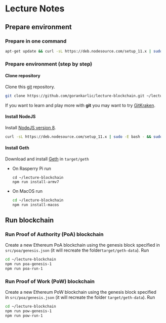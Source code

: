# Lecture Notes

## Prepare environment

### Prepare in one command

```sh
apt-get update && curl -sL https://deb.nodesource.com/setup_11.x | sudo -E bash - && apt-get install -y build-essential git-core nodejs && git clone https://github.com/gorankarlic/lecture-blockchain.git ~/lecture-blockchain && npm -C ~/lecture-blockchain install && npm -C ~/lecture-blockchain run install-linux
```

### Prepare environment (step by step)

#### Clone repository

Clone this [git](https://git-scm.com) repository.

```sh
git clone https://github.com/gorankarlic/lecture-blockchain.git ~/lecture-blockchain
```

If you want to learn and play more with **git** you may want to try [GitKraken](https://www.gitkraken.com).

#### Install NodeJS

Install [NodeJS version 8](https://nodejs.org/en/download/).

```sh
curl -sL https://deb.nodesource.com/setup_11.x | sudo -E bash - && sudo apt-get install -y nodejs
```

#### Install Geth

Download and install [Geth](https://geth.ethereum.org/downloads/) in ```target/geth```

- On Rasperry Pi run

    ```
    cd ~/lecture-blockchain
    npm run install-armv7
    ```

- On MacOS run

    ```sh
    cd ~/lecture-blockchain
    npm run install-macos
    ```

## Run blockchain

### Run Proof of Authority (PoA) blockchain

Create a new Ethereum PoA blockchain using the genesis block specified in ```src/poa/genesis.json``` (it will recreate the folder```target/geth-data```). Run

```sh
cd ~/lecture-blockchain
npm run poa-genesis-1
npm run poa-run-1
```

### Run Proof of Work (PoW) blockchain

Create a new Ethereum PoW blockchain using the genesis block specified in ```src/poa/genesis.json``` (it will recreate the folder ```target/geth-data```). Run

```sh
cd ~/lecture-blockchain
npm run pow-genesis-1
npm run pow-run-1
```